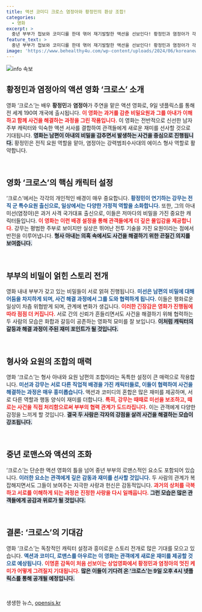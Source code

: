 ```yaml
---
title: 액션 코미디 크로스 염정아와 황정민의 환상 조합!
categories:
  - 영화
excerpt: >
  중년 부부가 첩보와 코미디를 한데 엮어 재기발랄한 액션을 선보인다! 황정민과 염정아가 각각 주부와 형사로 변신해 비밀 작전과 갈등을 해결하는 영화 크로스가 9일 넷플릭스에서 공개된다. 이 주목할 만한 작품을 놓치지 마세요!
feature_text: >
  중년 부부가 첩보와 코미디를 한데 엮어 재기발랄한 액션을 선보인다! 황정민과 염정아가 각각 주부와 형사로 변신해 비밀 작전과 갈등을 해결하는 영화 크로스가 9일 넷플릭스에서 공개된다. 이 주목할 만한 작품을 놓치지 마세요!
image: 'https://www.behealthy4u.com/wp-content/uploads/2024/06/koreanews.jpg'
---
```


<p><img src="https://www.behealthy4u.com/wp-content/uploads/2024/06/koreanews.jpg" alt="info 속보" /></p>

<h2 data-ke-size="size26">황정민과 염정아의 액션 영화 ‘크로스’ 소개</h2>

<p data-ke-size="size16">영화 ‘크로스’는 배우 <b>황정민</b>과 <b>염정아</b>가 주연을 맡은 액션 영화로, 9일 넷플릭스를 통해 전 세계 190여 개국에 출시됩니다. <b><span style="color: #ee2323;">이 영화는 과거를 감춘 비밀요원과 그를 아내가 이해하고 함께 사건을 해결하는 과정을 그린 작품입니다.</span></b> 이 영화는 전반적으로 신선한 남자 주부 캐릭터와 익숙한 액션 서사를 결합하여 관객들에게 새로운 재미를 선사할 것으로 기대됩니다. <b><span style="background-color: #21538527;">영화는 남편이 아내의 비밀을 감추면서 발생하는 사건을 중심으로 진행됩니다.</span></b> 황정민은 전직 요원 역할을 맡아, 염정아는 강력범죄수사대의 에이스 형사 역할로 활약합니다.</p>

<p data-ke-size="size16">&nbsp;</p>

<h2 data-ke-size="size26">영화 ‘크로스’의 핵심 캐릭터 설정</h2>

<p data-ke-size="size16">‘크로스’에서는 각각의 개인적인 배경이 매우 중요합니다. <b><span style="color: #1a5490;">황정민이 연기하는 강무는 전직 군 특수요원 출신으로, 일상에서는 다양한 가정적 역할을 소화합니다.</span></b> 또한, 그의 아내 미선(염정아)은 과거 사격 국가대표 출신으로, 이들은 저마다의 비밀을 가진 중요한 캐릭터들입니다. <b><span style="color: #ee2323;">이 영화는 이런 배경 설정을 통해 관객들에게 더 깊은 몰입감을 제공합니다.</span></b> 강무는 평범한 주부로 보이지만 실상은 뛰어난 전투 기술을 가진 요원이라는 점에서 반전을 이루어냅니다. <b><span style="background-color: #21538527;">형사 아내는 의혹 속에서도 사건을 해결하기 위한 끈질긴 의지를 보여줍니다.</span></b></p>

<p data-ke-size="size16">&nbsp;</p>

<h2 data-ke-size="size26">부부의 비밀이 얽힌 스토리 전개</h2>

<p data-ke-size="size16">영화 내내 부부가 갖고 있는 비밀들이 서로 얽혀 진행됩니다. <b><span style="color: #1a5490;">미선은 남편의 비밀에 대해 어둠을 차지하게 되며, 사건 해결 과정에서 그를 도와 협력하게 됩니다.</span></b> 이들은 평화로운 일상이 차츰 위협받게 되며, 관계에 변화가 생깁니다. <b><span style="color: #ee2323;">이러한 긴장감은 영화가 진행됨에 따라 점점 더 커집니다.</span></b> 서로 간의 신뢰가 흔들리면서도 사건을 해결하기 위해 협력하는 두 사람의 모습은 화합과 갈등이 공존하는 영화적 묘미를 잘 보입니다. <b><span style="background-color: #21538527;">이처럼 캐릭터의 갈등과 해결 과정이 주된 재미 포인트가 될 것입니다.</span></b></p>

<p data-ke-size="size16">&nbsp;</p>

<h2 data-ke-size="size26">형사와 요원의 조합의 매력</h2>

<p data-ke-size="size16">영화 ‘크로스’는 형사 아내와 요원 남편의 조합이라는 독특한 설정이 큰 매력으로 작용합니다. <b><span style="color: #1a5490;">미선과 강무는 서로 다른 직업적 배경을 가진 캐릭터들로, 이들이 협력하여 사건을 해결하는 과정은 매우 흥미롭습니다. </span></b> 액션과 코미디의 혼합은 많은 재미를 제공하며, 서로 다른 역할과 행동 양식이 재미를 더합니다. <b><span style="color: #ee2323;">특히, 강무는 때때로 미선을 보조하고, 때로는 사건을 직접 처리함으로써 부부의 협력 관계가 도드라집니다.</span></b> 이는 관객에게 다양한 감정을 느끼게 할 것입니다. <b><span style="background-color: #21538527;">결국 두 사람은 각자의 강점을 살려 사건을 해결하는 모습이 강조됩니다.</span></b></p>

<p data-ke-size="size16">&nbsp;</p>

<h2 data-ke-size="size26">중년 로맨스와 액션의 조화</h2>

<p data-ke-size="size16">‘크로스’는 단순한 액션 영화의 틀을 넘어 중년 부부의 로맨스적인 요소도 포함되어 있습니다. <b><span style="color: #1a5490;">이러한 요소는 관객에게 깊은 감동과 재미를 선사할 것입니다.</span></b> 두 사람의 관계가 복잡해지면서도 그들이 보여주는 지극한 사랑과 헌신은 감동적입니다. <b><span style="color: #ee2323;">과거의 상처를 극복하고 서로를 이해하게 되는 과정은 진정한 사랑을 다시 일깨웁니다.</span></b> <b><span style="background-color: #21538527;">그런 모습은 많은 관객들에게 공감과 위로가 될 것입니다.</span></b></p>

<p data-ke-size="size16">&nbsp;</p>

<h2 data-ke-size="size26">결론: ‘크로스’의 기대감</h2>

<p data-ke-size="size16">영화 ‘크로스’는 독창적인 캐릭터 설정과 흥미로운 스토리 전개로 많은 기대를 모으고 있습니다. <b><span style="color: #1a5490;">액션과 코미디, 로맨스를 아우르는 이 영화는 관객에게 새로운 재미를 제공할 것으로 예상됩니다.</span></b> <b><span style="color: #ee2323;">이명훈 감독이 처음 선보이는 상업영화에서 황정민과 염정아의 멋진 케미가 어떻게 그려질지 기대됩니다.</span></b> <b><span style="background-color: #21538527;">많은 이들이 기다려 온 ‘크로스’는 9일 오후 4시 넷플릭스를 통해 공개될 예정입니다.</span></b></p>

<p data-ke-size="size16">&nbsp;</p>
생생한 뉴스, <a href="https://opensis.kr" rel="dofollow">opensis.kr</a>



